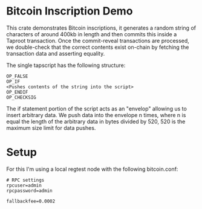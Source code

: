 # Bitcoin Inscription Demo

This crate demonstrates Bitcoin inscriptions, it generates a random string of characters of around 400kb in length and then commits this inside a Taproot transaction. Once the commit-reveal transactions are processed, we double-check that the correct contents exist on-chain by fetching the transaction data and asserting equality.

The single tapscript has the following structure:
```
OP_FALSE
OP_IF
<Pushes contents of the string into the script>
OP_ENDIF
OP_CHECKSIG
```

The if statement portion of the script acts as an "envelop" allowing us to insert arbitrary data. We push data into the envelope n times, where n is equal the length of the arbitrary data in bytes divided by 520, 520 is the maximum size limit for data pushes.

# Setup

For this I'm using a local regtest node with the following bitcoin.conf:
```
# RPC settings
rpcuser=admin
rpcpassword=admin

fallbackfee=0.0002
```
